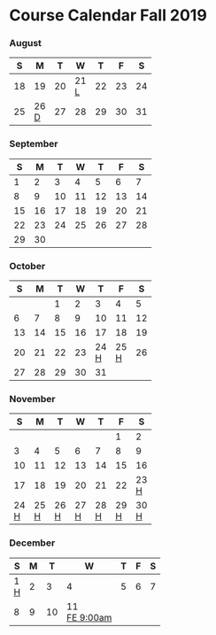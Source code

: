 # Course Calendar Fall 2019

###  August 

<table><thead><tr><th>S</th><th>M</th><th>T</th><th>W</th><th>T</th><th>F</th><th>S</th></tr></thead><tbody><tr><td><div class = 'day'>18</div></td><td><div class = 'day'>19</div></td><td><div class = 'day'>20</div></td><td class = 'green'><div class = 'day'>21</div><a class = 'callink' href ='https://biostatdata.app.vumc.org/tgs/01-simulation-slides.html'>L</a></td><td><div class = 'day'>22</div></td><td class = 'green'><div class = 'day'>23</div></td><td><div class = 'day'>24</div></td></tr>
<tr><td><div class = 'day'>25</div></td><td class = 'green'><div class = 'day'>26</div><a class = 'callink' href ='https://github.com/thomasgstewart/data-science-5620/blob/master/deliverables/01-roulette.md'>D</a></td><td><div class = 'day'>27</div></td><td class = 'green'><div class = 'day'>28</div></td><td><div class = 'day'>29</div></td><td class = 'green'><div class = 'day'>30</div></td><td><div class = 'day'>31</div></td></tr></tbody></table> 



###  September 

<table><thead><tr><th>S</th><th>M</th><th>T</th><th>W</th><th>T</th><th>F</th><th>S</th></tr></thead><tbody><tr><td><div class = 'day'>1</div></td><td class = 'green'><div class = 'day'>2</div></td><td><div class = 'day'>3</div></td><td class = 'green'><div class = 'day'>4</div></td><td><div class = 'day'>5</div></td><td class = 'green'><div class = 'day'>6</div></td><td><div class = 'day'>7</div></td></tr>
<tr><td><div class = 'day'>8</div></td><td class = 'green'><div class = 'day'>9</div></td><td><div class = 'day'>10</div></td><td class = 'green'><div class = 'day'>11</div></td><td><div class = 'day'>12</div></td><td class = 'green'><div class = 'day'>13</div></td><td><div class = 'day'>14</div></td></tr>
<tr><td><div class = 'day'>15</div></td><td class = 'green'><div class = 'day'>16</div></td><td><div class = 'day'>17</div></td><td class = 'green'><div class = 'day'>18</div></td><td><div class = 'day'>19</div></td><td class = 'green'><div class = 'day'>20</div></td><td><div class = 'day'>21</div></td></tr>
<tr><td><div class = 'day'>22</div></td><td class = 'green'><div class = 'day'>23</div></td><td><div class = 'day'>24</div></td><td class = 'green'><div class = 'day'>25</div></td><td><div class = 'day'>26</div></td><td class = 'green'><div class = 'day'>27</div></td><td><div class = 'day'>28</div></td></tr>
<tr><td><div class = 'day'>29</div></td><td class = 'green'><div class = 'day'>30</div></td><td></td><td></td><td></td><td></td><td></td></tr></tbody></table> 



###  October 

<table><thead><tr><th>S</th><th>M</th><th>T</th><th>W</th><th>T</th><th>F</th><th>S</th></tr></thead><tbody><tr><td></td><td></td><td><div class = 'day'>1</div></td><td class = 'green'><div class = 'day'>2</div></td><td><div class = 'day'>3</div></td><td class = 'green'><div class = 'day'>4</div></td><td><div class = 'day'>5</div></td></tr>
<tr><td><div class = 'day'>6</div></td><td class = 'green'><div class = 'day'>7</div></td><td><div class = 'day'>8</div></td><td class = 'green'><div class = 'day'>9</div></td><td><div class = 'day'>10</div></td><td class = 'green'><div class = 'day'>11</div></td><td><div class = 'day'>12</div></td></tr>
<tr><td><div class = 'day'>13</div></td><td class = 'green'><div class = 'day'>14</div></td><td><div class = 'day'>15</div></td><td class = 'green'><div class = 'day'>16</div></td><td><div class = 'day'>17</div></td><td class = 'green'><div class = 'day'>18</div></td><td><div class = 'day'>19</div></td></tr>
<tr><td><div class = 'day'>20</div></td><td class = 'green'><div class = 'day'>21</div></td><td><div class = 'day'>22</div></td><td class = 'green'><div class = 'day'>23</div></td><td class = 'blue'><div class = 'day'>24</div><a class = 'callink' href ='https://events.vanderbilt.edu/index.php?eID=128224'>H</a></td><td class = 'blue'><div class = 'day'>25</div><a class = 'callink' href ='https://events.vanderbilt.edu/index.php?eID=128224'>H</a></td><td><div class = 'day'>26</div></td></tr>
<tr><td><div class = 'day'>27</div></td><td class = 'green'><div class = 'day'>28</div></td><td><div class = 'day'>29</div></td><td class = 'green'><div class = 'day'>30</div></td><td><div class = 'day'>31</div></td><td></td><td></td></tr></tbody></table> 



###  November 

<table><thead><tr><th>S</th><th>M</th><th>T</th><th>W</th><th>T</th><th>F</th><th>S</th></tr></thead><tbody><tr><td></td><td></td><td></td><td></td><td></td><td class = 'green'><div class = 'day'>1</div></td><td><div class = 'day'>2</div></td></tr>
<tr><td><div class = 'day'>3</div></td><td class = 'green'><div class = 'day'>4</div></td><td><div class = 'day'>5</div></td><td class = 'green'><div class = 'day'>6</div></td><td><div class = 'day'>7</div></td><td class = 'green'><div class = 'day'>8</div></td><td><div class = 'day'>9</div></td></tr>
<tr><td><div class = 'day'>10</div></td><td class = 'green'><div class = 'day'>11</div></td><td><div class = 'day'>12</div></td><td class = 'green'><div class = 'day'>13</div></td><td><div class = 'day'>14</div></td><td class = 'green'><div class = 'day'>15</div></td><td><div class = 'day'>16</div></td></tr>
<tr><td><div class = 'day'>17</div></td><td class = 'green'><div class = 'day'>18</div></td><td><div class = 'day'>19</div></td><td class = 'green'><div class = 'day'>20</div></td><td><div class = 'day'>21</div></td><td class = 'green'><div class = 'day'>22</div></td><td class = 'blue'><div class = 'day'>23</div><a class = 'callink' href ='https://en.wikipedia.org/wiki/Thanksgiving_(United_States)'>H</a></td></tr>
<tr><td class = 'blue'><div class = 'day'>24</div><a class = 'callink' href ='https://en.wikipedia.org/wiki/Thanksgiving_(United_States)'>H</a></td><td class = 'blue'><div class = 'day'>25</div><a class = 'callink' href ='https://en.wikipedia.org/wiki/Thanksgiving_(United_States)'>H</a></td><td class = 'blue'><div class = 'day'>26</div><a class = 'callink' href ='https://en.wikipedia.org/wiki/Thanksgiving_(United_States)'>H</a></td><td class = 'blue'><div class = 'day'>27</div><a class = 'callink' href ='https://en.wikipedia.org/wiki/Thanksgiving_(United_States)'>H</a></td><td class = 'blue'><div class = 'day'>28</div><a class = 'callink' href ='https://en.wikipedia.org/wiki/Thanksgiving_(United_States)'>H</a></td><td class = 'blue'><div class = 'day'>29</div><a class = 'callink' href ='https://en.wikipedia.org/wiki/Thanksgiving_(United_States)'>H</a></td><td class = 'blue'><div class = 'day'>30</div><a class = 'callink' href ='https://en.wikipedia.org/wiki/Thanksgiving_(United_States)'>H</a></td></tr></tbody></table> 



###  December 

<table><thead><tr><th>S</th><th>M</th><th>T</th><th>W</th><th>T</th><th>F</th><th>S</th></tr></thead><tbody><tr><td class = 'blue'><div class = 'day'>1</div><a class = 'callink' href ='https://en.wikipedia.org/wiki/Thanksgiving_(United_States)'>H</a></td><td class = 'green'><div class = 'day'>2</div></td><td><div class = 'day'>3</div></td><td class = 'green'><div class = 'day'>4</div></td><td><div class = 'day'>5</div></td><td><div class = 'day'>6</div></td><td><div class = 'day'>7</div></td></tr>
<tr><td><div class = 'day'>8</div></td><td><div class = 'day'>9</div></td><td><div class = 'day'>10</div></td><td class = 'orange'><div class = 'day'>11</div><a class = 'callink' href ='/exams/final'>FE 9:00am</a></td><td></td><td></td><td></td></tr></tbody></table> 

